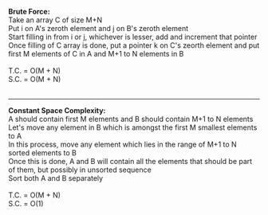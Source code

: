 <b>Brute Force:</b>
<br> Take an array C of size M+N
<br> Put i on A's zeroth element and j on B's zeroth element
<br> Start filling in from i or j, whichever is lesser, add and increment that pointer
<br> Once filling of C array is done, put a pointer k on C's zeorth element and put first M elements of C in A and M+1 to N elements in B
<br>
<br>T.C. = O(M + N)
<br>S.C. = O(M + N)
<br>
<br>
<hr>
<b>Constant Space Complexity:</b>
<br> A should contain first M elements and B should contain M+1 to N elements
<br> Let's move any element in B which is amongst the first M smallest elements to A
<br> In this process, move any element which lies in the range of M+1 to N sorted elements to B
<br> Once this is done, A and B will contain all the elements that should be part of them, but possibly in unsorted sequence
<br> Sort both A and B separately
<br>
<br>T.C. = O(M + N)
<br>S.C. = O(1)
